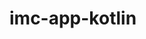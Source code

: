 # imc-app-kotlin


<h1></h1>
<a href="https://github.com/mowlkmorok/projectKotlin01/blob/master/appscreenshot/login.png" target=_blank>
